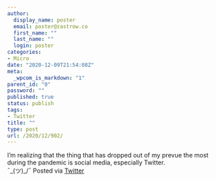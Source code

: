 ```yaml
---
author:
  display_name: poster
  email: poster@zastrow.co
  first_name: ""
  last_name: ""
  login: poster
categories:
- Micro
date: "2020-12-09T21:54:08Z"
meta:
  _wpcom_is_markdown: "1"
parent_id: "0"
password: ""
published: true
status: publish
tags:
- Twitter
title: ""
type: post
url: /2020/12/902/
---
```

<p>I’m realizing that the thing that has dropped out of my prevue the most during the pandemic is social media, especially Twitter.<br />
¯&#095;(ツ)_/¯ Posted via <a href="http://twitter.com/zastrow/status/1336866298186375168">Twitter</a></p>
